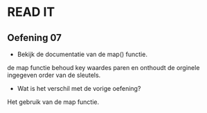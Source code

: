 # READ IT
## Oefening 07
* Bekijk de documentatie van de map() functie.

de map functie behoud key waardes paren en onthoudt de orginele ingegeven order van de sleutels.

* Wat is het verschil met de vorige oefening?

Het gebruik van de map functie.